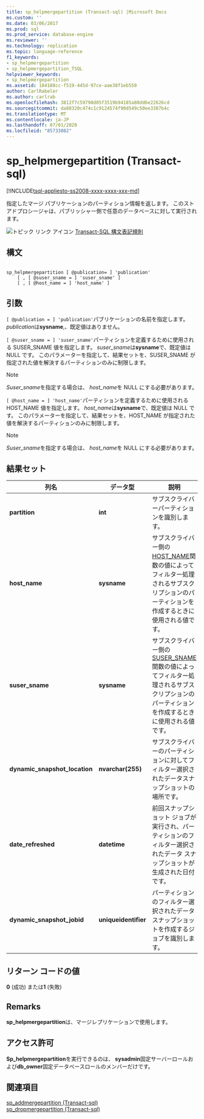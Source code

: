 ```yaml
---
title: sp_helpmergepartition (Transact-sql) |Microsoft Docs
ms.custom: ''
ms.date: 03/06/2017
ms.prod: sql
ms.prod_service: database-engine
ms.reviewer: ''
ms.technology: replication
ms.topic: language-reference
f1_keywords:
- sp_helpmergepartition
- sp_helpmergepartition_TSQL
helpviewer_keywords:
- sp_helpmergepartition
ms.assetid: 184188cc-f519-445d-97ce-aae38f1eb550
author: CarlRabeler
ms.author: carlrab
ms.openlocfilehash: 3812f7c59790d05f3519b94185a80dd6e22626cd
ms.sourcegitcommit: da88320c474c1c9124574f90d549c50ee3387b4c
ms.translationtype: MT
ms.contentlocale: ja-JP
ms.lasthandoff: 07/01/2020
ms.locfileid: "85733082"
---
```

# <a name="sp_helpmergepartition-transact-sql"></a>sp_helpmergepartition (Transact-sql)
[!INCLUDE[tsql-appliesto-ss2008-xxxx-xxxx-xxx-md](../../includes/applies-to-version/sqlserver.md)]

  指定したマージ パブリケーションのパーティション情報を返します。 このストアドプロシージャは、パブリッシャー側で任意のデータベースに対して実行されます。  
  
 ![トピック リンク アイコン](../../database-engine/configure-windows/media/topic-link.gif "トピック リンク アイコン") [Transact-SQL 構文表記規則](../../t-sql/language-elements/transact-sql-syntax-conventions-transact-sql.md)  
  
## <a name="syntax"></a>構文  
  
```  
  
sp_helpmergepartition [ @publication= ] 'publication'   
    [ , [ @suser_sname = ] 'suser_sname' ]  
    [ , [ @host_name = ] 'host_name' ]  
```  
  
## <a name="arguments"></a>引数  
`[ @publication = ] 'publication'`パブリケーションの名前を指定します。 *publication*は**sysname**,、既定値はありません。  
  
`[ @suser_sname = ] 'suser_sname'`パーティションを定義するために使用される SUSER_SNAME 値を指定します。 *suser_sname*は**sysname**で、既定値は NULL です。 このパラメーターを指定して、結果セットを、SUSER_SNAME が指定された値を解決するパーティションのみに制限します。  
  
> [!NOTE]  
>  *Suser_sname*を指定する場合は、 *host_name*を NULL にする必要があります。  
  
`[ @host_name = ] 'host_name'`パーティションを定義するために使用される HOST_NAME 値を指定します。 *host_name*は**sysname**で、既定値は NULL です。 このパラメーターを指定して、結果セットを、HOST_NAME が指定された値を解決するパーティションのみに制限します。  
  
> [!NOTE]  
>  *Suser_sname*を指定する場合は、 *host_name*を NULL にする必要があります。  
  
## <a name="result-sets"></a>結果セット  
  
|列名|データ型|説明|  
|-----------------|---------------|-----------------|  
|**partition**|**int**|サブスクライバーパーティションを識別します。|  
|**host_name**|**sysname**|サブスクライバー側の[HOST_NAME](../../t-sql/functions/host-name-transact-sql.md)関数の値によってフィルター処理されるサブスクリプションのパーティションを作成するときに使用される値です。|  
|**suser_sname**|**sysname**|サブスクライバー側の[SUSER_SNAME](../../t-sql/functions/suser-sname-transact-sql.md)関数の値によってフィルター処理されるサブスクリプションのパーティションを作成するときに使用される値です。|  
|**dynamic_snapshot_location**|**nvarchar(255)**|サブスクライバーのパーティションに対してフィルター選択されたデータスナップショットの場所です。|  
|**date_refreshed**|**datetime**|前回スナップショット ジョブが実行され、パーティションのフィルター選択されたデータ スナップショットが生成された日付です。|  
|**dynamic_snapshot_jobid**|**uniqueidentifier**|パーティションのフィルター選択されたデータスナップショットを作成するジョブを識別します。|  
  
## <a name="return-code-values"></a>リターン コードの値  
 **0** (成功) または**1** (失敗)  
  
## <a name="remarks"></a>Remarks  
 **sp_helpmergepartition**は、マージレプリケーションで使用します。  
  
## <a name="permissions"></a>アクセス許可  
 **Sp_helpmergepartition**を実行できるのは、 **sysadmin**固定サーバーロールおよび**db_owner**固定データベースロールのメンバーだけです。  
  
## <a name="see-also"></a>関連項目  
 [sp_addmergepartition &#40;Transact-sql&#41;](../../relational-databases/system-stored-procedures/sp-addmergepartition-transact-sql.md)   
 [sp_dropmergepartition &#40;Transact-sql&#41;](../../relational-databases/system-stored-procedures/sp-dropmergepartition-transact-sql.md)  
  
  
